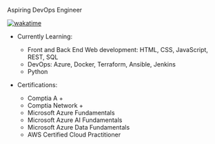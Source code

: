Aspiring DevOps Engineer

[![wakatime](https://wakatime.com/badge/user/c5e02bf1-d238-430c-b9c3-b6d83d2c3032.svg)](https://wakatime.com/@c5e02bf1-d238-430c-b9c3-b6d83d2c3032)

* Currently Learning: 
  	- Front and Back End Web development: HTML, CSS, JavaScript, REST, SQL
  	- DevOps: Azure, Docker, Terraform, Ansible, Jenkins
  	- Python
    
* Certifications:
  	- Comptia A +  
  	- Comptia Network +
  	- Microsoft Azure Fundamentals 
  	- Microsoft Azure AI Fundamentals 
  	- Microsoft Azure Data Fundamentals
  	- AWS Certified Cloud Practitioner

